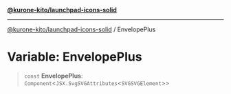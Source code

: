 [**@kurone-kito/launchpad-icons-solid**](../README.md)

***

[@kurone-kito/launchpad-icons-solid](../globals.md) / EnvelopePlus

# Variable: EnvelopePlus

> `const` **EnvelopePlus**: `Component`\<`JSX.SvgSVGAttributes`\<`SVGSVGElement`\>\>
